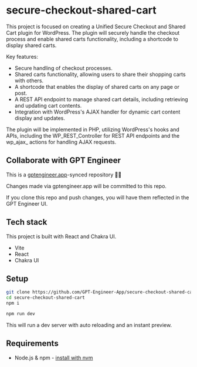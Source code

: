 # secure-checkout-shared-cart

This project is focused on creating a Unified Secure Checkout and Shared Cart plugin for WordPress. The plugin will securely handle the checkout process and enable shared carts functionality, including a shortcode to display shared carts.

Key features:
- Secure handling of checkout processes.
- Shared carts functionality, allowing users to share their shopping carts with others.
- A shortcode that enables the display of shared carts on any page or post.
- A REST API endpoint to manage shared cart details, including retrieving and updating cart contents.
- Integration with WordPress's AJAX handler for dynamic cart content display and updates.

The plugin will be implemented in PHP, utilizing WordPress's hooks and APIs, including the WP_REST_Controller for REST API endpoints and the wp_ajax_ actions for handling AJAX requests.

## Collaborate with GPT Engineer

This is a [gptengineer.app](https://gptengineer.app)-synced repository 🌟🤖

Changes made via gptengineer.app will be committed to this repo.

If you clone this repo and push changes, you will have them reflected in the GPT Engineer UI.

## Tech stack

This project is built with React and Chakra UI.

- Vite
- React
- Chakra UI

## Setup

```sh
git clone https://github.com/GPT-Engineer-App/secure-checkout-shared-cart.git
cd secure-checkout-shared-cart
npm i
```

```sh
npm run dev
```

This will run a dev server with auto reloading and an instant preview.

## Requirements

- Node.js & npm - [install with nvm](https://github.com/nvm-sh/nvm#installing-and-updating)
